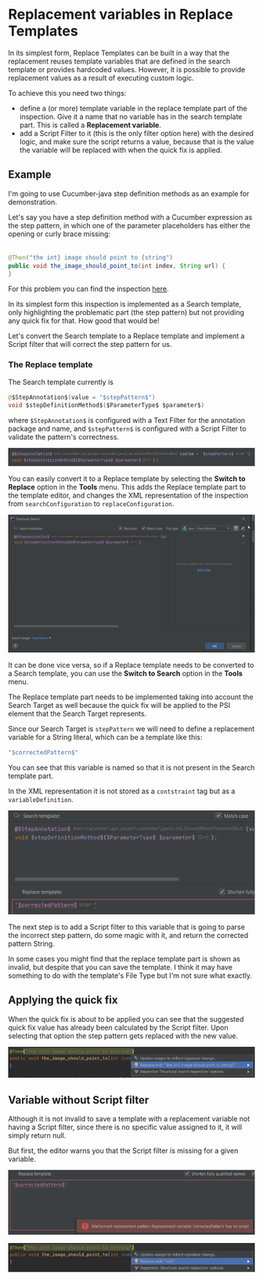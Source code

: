# Replacement variables in Replace Templates

In its simplest form, Replace Templates can be built in a way that the replacement reuses template variables that are defined
in the search template or provides hardcoded values. However, it is possible to provide replacement values as a result of
executing custom logic.

To achieve this you need two things:
- define a (or more) template variable in the replace template part of the inspection. Give it a name that no variable has in the search template part.
This is called a **Replacement variable**.
- add a Script Filter to it (this is the only filter option here) with the desired logic, and make sure the script returns a value,
because that is the value the variable will be replaced with when the quick fix is applied.

## Example

I'm going to use Cucumber-java step definition methods as an example for demonstration.

Let's say you have a step definition method with a Cucumber expression as the step pattern, in which one of the parameter placeholders
has either the opening or curly brace missing:

```java

@Then("the int} image should point to {string")
public void the_image_should_point_to(int index, String url) {
}
```

For this problem you can find the inspection [here](../../inspections/cucumber.md#step-pattern-contains-incomplete-parameter-placeholder).

In its simplest form this inspection is implemented as a Search template, only highlighting the problematic part (the step pattern) but not providing
any quick fix for that. How good that would be!

Let's convert the Search template to a Replace template and implement a Script filter that will correct the step pattern for us.

### The Replace template

The Search template currently is

```java
@$StepAnnotation$(value = "$stepPattern$")
void $stepDefinitionMethod$($ParameterType$ $parameter$)
```

where `$StepAnnotation$` is configured with a Text Filter for the annotation package and name, and `$stepPattern$` is configured with a Script Filter to validate
the pattern's correctness.

![search_template](images/43-replacement-variables-search-template.PNG)

You can easily convert it to a Replace template by selecting the **Switch to Replace** option in the **Tools** menu.
This adds the Replace template part to the template editor, and changes the XML representation of the inspection from `searchConfiguration` to `replaceConfiguration`.

![switch_to_replace_template](images/43-replacement-variables-switch-to-replace-template.gif)

It can be done vice versa, so if a Replace template needs to be converted to a Search template, you can use the **Switch to Search** option in the **Tools** menu.

The Replace template part needs to be implemented taking into account the Search Target as well because the quick fix will be applied to the PSI element that the Search
Target represents.

Since our Search Target is `stepPattern` we will need to define a replacement variable for a String literal, which can be a template like this:

```java
"$correctedPattern$"
```

You can see that this variable is named so that it is not present in the Search template part.

In the XML representation it is not stored as a `contstraint` tag but as a `variableDefinition`.

![replace_template](images/43-replacement-variables-replace-template.PNG)

The next step is to add a Script filter to this variable that is going to parse the incorrect step pattern, do some magic with it, and return the corrected pattern String.

In some cases you might find that the replace template part is shown as invalid, but despite that you can save the template. I think it may have something
to do with the template's File Type but I'm not sure what exactly.

## Applying the quick fix

When the quick fix is about to be applied you can see that the suggested quick fix value has already been calculated by the
Script filter. Upon selecting that option the step pattern gets replaced with the new value.

![quick_fix](images/43-replacement-variables-quick-fix.png)

## Variable without Script filter

Although it is not invalid to save a template with a replacement variable not having a Script filter, since
there is no specific value assigned to it, it will simply return null.

But first, the editor warns you that the Script filter is missing for a given variable. 

![variable_without_script_filter](images/43-replacement-variables-replace-template-without-script-filter.png)

![quick_fix_without_script_filter](images/43-replacement-variables-quick-fix-without-script-filter.png)
